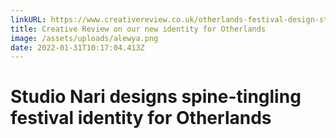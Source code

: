 ```yaml
---
linkURL: https://www.creativereview.co.uk/otherlands-festival-design-studio-nari/
title: Creative Review on our new identity for Otherlands
image: /assets/uploads/alewya.png
date: 2022-01-31T10:17:04.413Z
---
```

# Studio Nari designs spine-tingling festival identity for Otherlands